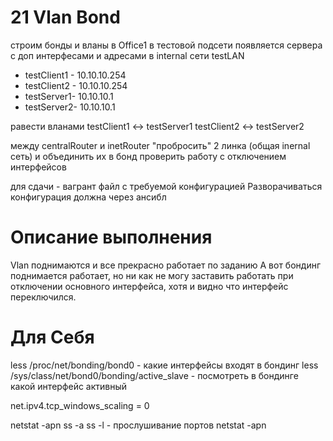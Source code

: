 # 21 Vlan Bond #
строим бонды и вланы
в Office1 в тестовой подсети появляется сервера с доп интерфесами и адресами
в internal сети testLAN
- testClient1 - 10.10.10.254
- testClient2 - 10.10.10.254
- testServer1- 10.10.10.1 
- testServer2- 10.10.10.1

равести вланами
testClient1 <-> testServer1
testClient2 <-> testServer2

между centralRouter и inetRouter
"пробросить" 2 линка (общая inernal сеть) и объединить их в бонд 
проверить работу c отключением интерфейсов

для сдачи - вагрант файл с требуемой конфигурацией
Разворачиваться конфигурация должна через ансибл

# Описание выполнения

Vlan поднимаются и все прекрасно работает по заданию
А вот бондинг поднимается работает, но ни как не могу заставить работать при отключении основного интерфейса, хотя и видно что интерфейс переключился.


# Для Себя
less /proc/net/bonding/bond0 - какие интерфейсы входят в бондинг
less /sys/class/net/bond0/bonding/active_slave - посмотреть в бондинге какой интерфейс активный




net.ipv4.tcp_windows_scaling = 0 

netstat -apn
ss -a
ss -l - прослушивание портов
netstat -apn
   
